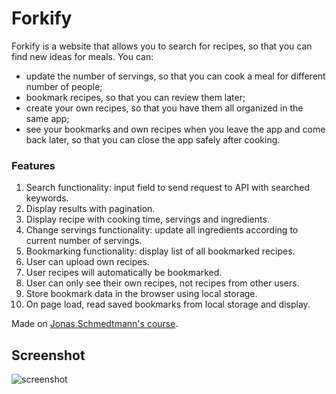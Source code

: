 # Forkify

Forkify is a website that allows you to search for recipes, so that you can find new ideas for meals. You can:

- update the number of servings, so that you can cook a
  meal for different number of people;
- bookmark recipes, so that you can review them later;
- create your own recipes, so that you have them all organized in the same app;
- see your bookmarks and own recipes when you leave the app and come back later, so that you can close the app safely after cooking.

### Features

1. Search functionality: input field to send request to API with searched keywords.
2. Display results with pagination.
3. Display recipe with cooking time, servings and ingredients.
4. Change servings functionality: update all ingredients according to current number of servings.
5. Bookmarking functionality: display list of all bookmarked recipes.
6. User can upload own recipes.
7. User recipes will automatically be bookmarked.
8. User can only see their own recipes, not recipes from other users.
9. Store bookmark data in the browser using local storage.
10. On page load, read saved bookmarks from local storage and display.

Made on [Jonas Schmedtmann's course](https://www.udemy.com/course/the-complete-javascript-course/).

## Screenshot

![screenshot](https://i.imgur.com/RvFDi3f.png)
